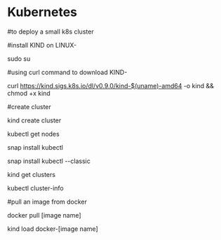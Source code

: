 # Kubernetes


#to deploy a small k8s cluster

#install KIND on LINUX-


sudo su

#using curl command to download KIND-


curl https://kind.sigs.k8s.io/dl/v0.9.0/kind-$(uname)-amd64 -o kind && chmod +x kind


#create cluster


kind create cluster

kubectl get nodes

snap install kubectl

snap install kubectl --classic

kind get clusters

kubectl cluster-info

#pull an image from docker

docker pull [image name]

kind load docker-[image name]




